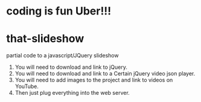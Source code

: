 # coding is fun Uber!!!
# that-slideshow
partial code to a javascript/JQuery slideshow

1. You will need to download and link to jQuery.
2. You will need to download and link to a Certain jQuery video json player.
3. You will need to add images to the project and link to videos on YouTube.
4. Then just plug everything into the web server.
